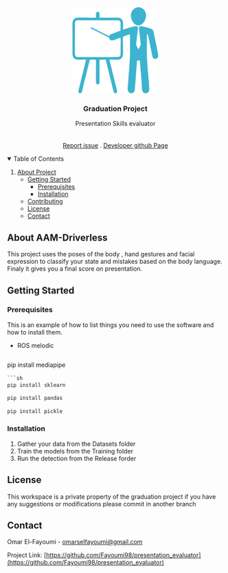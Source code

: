 <!-- PROJECT LOGO -->
<br />
<p align="center">
  <a href="https://github.com/Fayoumi98/presentation_evaluator">
    <img src="Media/logo.png" alt="Logo" width="200" height="200">
  </a>

  <h3 align="center">Graduation Project</h3>

  <p align="center">
    Presentation Skills evaluator
    <br />
    <br />
    <br />
    <a href="https://github.com/Fayoumi98/presentation_evaluator/issues">Report issue</a>
    .
    <a href="https://github.com/Fayoumi98/presentation_evaluator/commits?author=Fayoumi98">Developer github Page</a>
  </p>
</p>



<!-- TABLE OF CONTENTS -->
<details open="open">
  <summary>Table of Contents</summary>
  <ol>
    <li>
      <a href="#About Project">About Project</a>
      <ul>
    <li>
      <a href="#getting-started">Getting Started</a>
      <ul>
        <li><a href="#prerequisites">Prerequisites</a></li>
        <li><a href="#installation">Installation</a></li>
      </ul>
    </li>
    <li><a href="#contributing">Contributing</a></li>
    <li><a href="#license">License</a></li>
    <li><a href="#contact">Contact</a></li>
  </ol>
</details>



<!-- ABOUT THE PROJECT -->
## About AAM-Driverless

This project uses the poses of the body , hand gestures and facial expression to classify your state and mistakes based on the body language. Finaly it gives you a final score on presentation. 




<!-- GETTING STARTED -->
## Getting Started


### Prerequisites

This is an example of how to list things you need to use the software and how to install them.
* ROS melodic
  ```sh
pip install mediapipe
  ```
```sh
pip install sklearn
  ```
  ```sh
pip install pandas
  ```
  ```sh
pip install pickle
  ```


### Installation

1. Gather your data from the Datasets folder
2. Train the models from the Training folder
3. Run the detection from the Release forder


<!-- LICENSE -->
## License

This workspace is a private property of the graduation project if you have any suggestions or modifications please commit in another branch



<!-- CONTACT -->
## Contact

Omar El-Fayoumi - omarselfayoumi@gmail.com

Project Link: [https://github.com/Fayoumi98/presentation_evaluator](https://github.com/Fayoumi98/presentation_evaluator)
